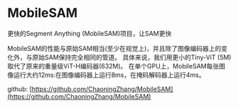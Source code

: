 # MobileSAM

更快的Segment Anything (MobileSAM)项目，让SAM更快

MobileSAM的性能与原始SAM相当(至少在视觉上)，并且除了图像编码器上的变化外，与原始SAM保持完全相同的管道。
具体来说，我们用更小的Tiny-ViT (5M)取代了原来的重量级ViT-H编码器(632M)。
在单个GPU上，MobileSAM每张图像运行大约12ms:在图像编码器上运行8ms，在掩码解码器上运行4ms。

github: [https://github.com/ChaoningZhang/MobileSAM](https://github.com/ChaoningZhang/MobileSAM)